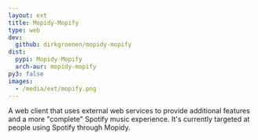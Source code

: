 ```yaml
---
layout: ext
title: Mopidy-Mopify
type: web
dev:
  github: dirkgroenen/mopidy-mopify
dist:
  pypi: Mopidy-Mopify
  arch-aur: mopidy-mopify
py3: false
images:
  - /media/ext/mopify.png
---
```


A web client that uses external web services to provide additional features and
a more "complete" Spotify music experience. It's currently targeted at people
using Spotify through Mopidy.
